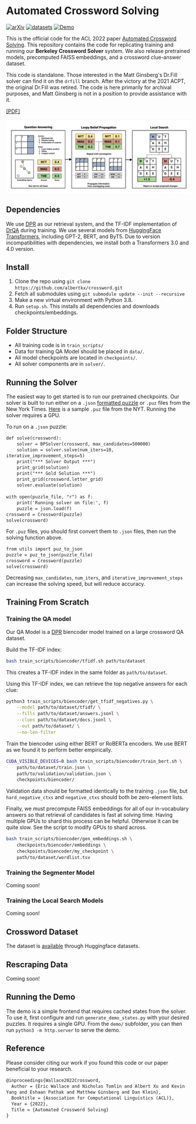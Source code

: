 # Automated Crossword Solving
[![arXiv](https://img.shields.io/badge/arXiv-2205.09665-red.svg)](https://arxiv.org/abs/2205.09665)
[![datasets](https://img.shields.io/badge/datasets-CrosswordQA-green.svg)](https://huggingface.co/datasets/albertxu/CrosswordQA)
[![Demo](https://img.shields.io/badge/Streamlit-Demo-informational.svg)](https://berkeleycrosswordsolver.com/j)

This is the official code for the ACL 2022 paper [Automated Crossword Solving](https://arxiv.org/abs/2205.09665). This repository contains the code for replicating training and running our **Berkeley Crossword Solver** system. We also release pretrained models, precomputed FAISS embeddings, and a crossword clue-answer dataset.

This code is standalone. Those interested in the Matt Ginsberg's Dr.Fill solver can find it on the `drfill` branch. After the victory at the 2021 ACPT, the original Dr.Fill was retired.  The code is here primarily for archival purposes, and Matt Ginsberg is not in a position to provide assistance with it.

[[PDF]](https://arxiv.org/abs/2205.09665)

<p align="center">
  <img src="assets/pipeline.png" width="1000" title="Overview of the Berkeley Crossword Solver" alt="">
</p>

## Dependencies

We use [DPR](https://github.com/facebookresearch/DPR) as our retrieval system, and the TF-IDF implementation of [DrQA](https://github.com/facebookresearch/DrQA) during training. We use several models from [HuggingFace Transformers](https://github.com/huggingface/transformers), including GPT-2, BERT, and ByT5. Due to version incompatibilities with dependencies, we install both a Transformers 3.0 and 4.0 version.

## Install

1. Clone the repo using `git clone https://github.com/albertkx/crossword.git`
2. Fetch all submodules using `git submodule update --init --recursive`
4. Make a new virtual environment with Python 3.8.
5. Run `setup.sh`. This installs all dependencies and downloads checkpoints/embeddings.

## Folder Structure

- All training code is in `train_scripts/`
- Data for training QA Model should be placed in `data/`.
- All model checkpoints are located in `checkpoints/`.
- All solver components are in `solver/`.

## Running the Solver

The easiest way to get started is to run our pretrained checkpoints. Our solver is built to run either on a `.json` [formatted puzzle](https://www.xwordinfo.com/JSON/) or `.puz` files from the New York Times. [Here](https://github.com/albertkx/Berkeley-Crossword-Solver/blob/b319762a1c2fcebac3373adcbc43dbb959c2aafc/solver/Mar2321.puz) is a sample `.puz` file from the NYT. Running the solver requires a GPU. 

To run on a `.json` puzzle:
```python3
def solve(crossword):
    solver = BPSolver(crossword, max_candidates=500000)
    solution = solver.solve(num_iters=10, iterative_improvement_steps=5)
    print("*** Solver Output ***")
    print_grid(solution)
    print("*** Gold Solution ***")
    print_grid(crossword.letter_grid)
    solver.evaluate(solution)

with open(puzzle_file, "r") as f:
    print('Running solver on file:', f)
    puzzle = json.load(f)
crossword = Crossword(puzzle)
solve(crossword)
```

For `.puz` files, you should first convert them to `.json` files, then run the solving function above.
```python3
from utils import puz_to_json
puzzle = puz_to_json(puzzle_file)
crossword = Crossword(puzzle)
solve(crossword)
```

Decreasing `max_candidates`, `num_iters`, and `iterative_improvement_steps` can increase the solving speed, but will reduce accuracy.

## Training From Scratch

### Training the QA model

Our QA Model is a [DPR](https://github.com/facebookresearch/DPR) biencoder model trained on a large crossword QA dataset.

Build the TF-IDF index:
```bash
bash train_scripts/biencoder/tfidf.sh path/to/dataset
```

This creates a TF-IDF index in the same folder as `path/to/dataset`.

Using this TF-IDF index, we can retrieve the top negative answers for each clue:
```bash
python3 train_scripts/biencoder/get_tfidf_negatives.py \
    --model path/to/dataset/tfidf/ \
    --fills path/to/dataset/answers.jsonl \
    --clues path/to/dataset/docs.jsonl \
    --out path/to/dataset/ \
    --no-len-filter
```

Train the biencoder using either BERT or RoBERTa encoders. We use BERT as we found it to perform better empirically.
```bash
CUDA_VISIBLE_DEVICES=0 bash train_scripts/biencoder/train_bert.sh \
    path/to/dataset/train.json \
    path/to/validation/validation.json \
    checkpoints/biencoder/
```

Validation data should be formatted identically to the training `.json` file, but `hard_negative_ctxs` and `negative_ctxs` should both be zero-element lists.

Finally, we must precompute FAISS embeddings for all of our in-vocabulary answers so that retrieval of candidates is fast at solving time. Having multiple GPUs to shard this process can be helpful. Otherwise it can be quite slow. See the script to modify GPUs to shard across.
```bash
bash train_scripts/biencoder/gen_embeddings.sh \
    checkpoints/biencoder/embeddings \
    checkpoints/biencoder/my_checkpoint \
    path/to/dataset/wordlist.tsv
```

### Training the Segmenter Model

Coming soon!

### Training the Local Search Models

Coming soon!

## Crossword Dataset

The dataset is [available](https://huggingface.co/datasets/albertxu/CrosswordQA) through Huggingface datasets.

## Rescraping Data

Coming soon!

## Running the Demo

The demo is a simple frontend that requires cached states from the solver. To use it, first configure and run `generate_demo_states.py` with your desired puzzles. It requires a single GPU. From the `demo/` subfolder, you can then run `python3 -m http.server` to serve the demo.

## Reference

Please consider citing our work if you found this code or our paper beneficial to your research.

```
@inproceedings{Wallace2022Crossword,
  Author = {Eric Wallace and Nicholas Tomlin and Albert Xu and Kevin Yang and Eshaan Pathak and Matthew Ginsberg and Dan Klein},
  Booktitle = {Association for Computational Linguistics (ACL)},                            
  Year = {2022},
  Title = {Automated Crossword Solving}
}
```

